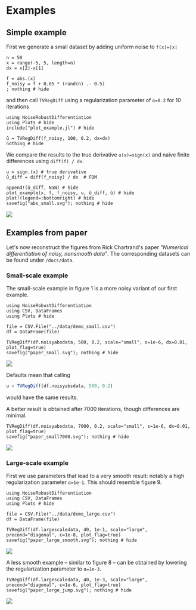 # Examples

## Simple example

First we generate a small dataset by adding uniform noise to ``f(x)=|x|``

```@example abs_small
n = 50 
x = range(-5, 5, length=n)
dx = x[2]-x[1]

f = abs.(x)
f_noisy = f + 0.05 * (rand(n) .- 0.5)
; nothing # hide
```

and then call `TVRegDiff` using a regularization parameter of `α=0.2` for 10 iterations

```@example abs_small
using NoiseRobustDifferentiation
using Plots # hide
include("plot_example.jl") # hide

û = TVRegDiff(f_noisy, 100, 0.2, dx=dx)
nothing # hide
```

We compare the results to the true derivative ``u(x)=sign(x)`` and naive finite differences using `diff(f) / dx`.
```@example abs_small
u = sign.(x) # true derivative
û_diff = diff(f_noisy) / dx  # FDM

append!(û_diff, NaN) # hide
plot_example(x, f, f_noisy, u, û_diff, û) # hide
plot!(legend=:bottomright) # hide
savefig("abs_small.svg"); nothing # hide
```

![](abs_small.svg)

## Examples from paper
Let's now reconstruct the figures from Rick Chartrand's paper *"Numerical differentiation of noisy, nonsmooth data"*.
The corresponding datasets can be found under `/docs/data`.

### Small-scale example
The small-scale example in figure 1 is a more noisy variant of our first example.

```@example paper_small
using NoiseRobustDifferentiation
using CSV, DataFrames
using Plots # hide

file = CSV.File("../data/demo_small.csv")
df = DataFrame(file)

TVRegDiff(df.noisyabsdata, 500, 0.2, scale="small", ε=1e-6, dx=0.01, plot_flag=true)
savefig("paper_small.svg"); nothing # hide
```

![](paper_small.svg)

Defaults mean that calling

```julia
u = TVRegDiff(df.noisyabsdata, 500, 0.2)
```

would have the same results.

A better result is obtained after 7000 iterations, though differences are minimal.

```@example paper_small
TVRegDiff(df.noisyabsdata, 7000, 0.2, scale="small", ε=1e-6, dx=0.01, plot_flag=true)
savefig("paper_small7000.svg"); nothing # hide
```

![](paper_small7000.svg)

### Large-scale example

First we use parameters that lead to a very smooth result: notably a high regularization parameter `α=1e-1`.
This should resemble figure 9.

```@example paper_large
using NoiseRobustDifferentiation
using CSV, DataFrames
using Plots # hide

file = CSV.File("../data/demo_large.csv")
df = DataFrame(file)

TVRegDiff(df.largescaledata, 40, 1e-1, scale="large", precond="diagonal", ε=1e-8, plot_flag=true)
savefig("paper_large_smooth.svg"); nothing # hide
```

![](paper_large_smooth.svg)


A less smooth example – similar to figure 8 – can be obtained by lowering the regularization parameter to `α=1e-3`.

```@example paper_large
TVRegDiff(df.largescaledata, 40, 1e-3, scale="large", precond="diagonal", ε=1e-6, plot_flag=true)
savefig("paper_large_jump.svg"); nothing # hide
```

![](paper_large_jump.svg)
